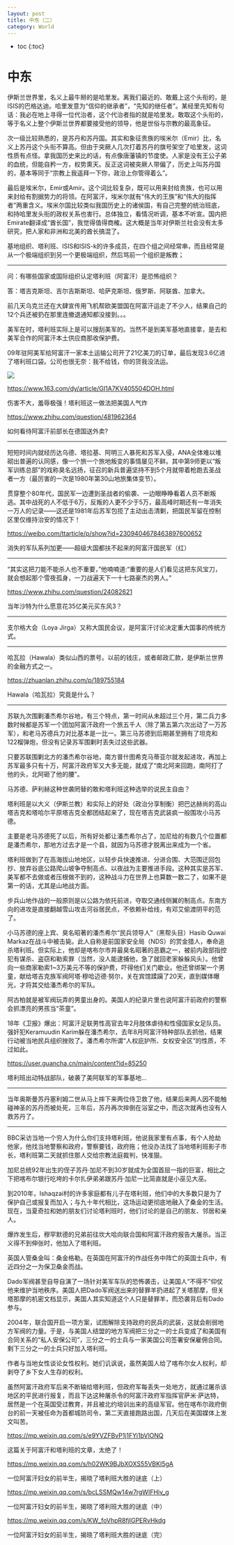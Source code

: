 ```yaml
---
layout: post
title: 中东（二）
category: World 
---
```


* toc
{:toc}

# 中东

伊斯兰世界里，名义上最牛掰的是哈里发。离我们最近的、敢戴上这个头衔的，是ISIS的巴格达迪。哈里发意为“信仰的继承者”，“先知的继任者”。某经里先知有句话：我必在地上寻得一位代治者，这个代治者指的就是哈里发。敢取这个头衔的，等于名义上整个伊斯兰世界都要接受他的领导，他是世俗与宗教的最高象征。

次一级比较熟悉的，是苏丹和苏丹国。其实和象征贵族的埃米尔（Emir）比，名义上苏丹这个头衔不算高。但由于突厥人几次打着苏丹的旗号架空了哈里发，这词性质有点怪。拿我国历史来比的话，有点像唐藩镇的节度使。人家是没有王公子弟的血统，但能自矜一方，权势熏天。反正这词被突厥人带偏了，历史上叫苏丹国的，基本等同于“宗教上我遥拜一下你，政治上你管得着么”。

最后是埃米尔，Emir或Amir。这个词比较复杂，既可以用来封给贵族，也可以用来封给有割据势力的将领。在阿富汗，埃米尔就有“伟大的王族”和“伟大的指挥者”两重含义。埃米尔国比较类似我国历史上的诸侯国，有自己完整的统治班底，和持哈里发头衔的政权关系也害行。总体独立，看情况听调，基本不听宣。国内把Emirate翻译成“酋长国”，我觉得值得商榷。这大概是当年对伊斯兰社会没有太多研究，把人家和非洲和北美的酋长搞混了。

基地组织、塔利班、ISIS和ISIS-k的许多成员，在四个组之间经常串，而且经常是从一个极端组织到另一个更极端组织，然后骂前一个组织是叛教；

---

问：有哪些国家或国际组织认定塔利班（阿富汗）是恐怖组织？

答：塔吉克斯坦、吉尔吉斯斯坦、哈萨克斯坦、俄罗斯、阿联酋、加拿大。

前几天乌克兰还在大肆宣传用飞机帮欧美盟国在阿富汗运走了不少人，结果自己的12个兵还被扔在那里连撤退通知都没接到。。。

美军在时，塔利班实际上是可以搜刮美军的。当然不是到美军基地直接拿，是去和美军合作的阿富汗本土供应商那收保护费。

09年驻阿美军给阿富汗一家本土运输公司开了21亿美刀的订单，最后发现3.6亿进了塔利班口袋。公司也很无奈：我不给钱，你的货我没法运。

![](/images/img4/Taliban.jpg)

https://www.163.com/dy/article/GI1A7KV405504DOH.html

伤害不大，羞辱极强！塔利班这一做法把美国人气炸

https://www.zhihu.com/question/481962364

如何看待阿富汗前部长在德国送外卖?

---

短短时间内就经历达乌德、塔拉基、阿明三人暴死和苏军入侵，ANA全体难以堆砌出普遍的认同感，像一个旅一个旅地叛变的事情屡见不鲜。其中第9师更以“叛军训练总部”的戏称臭名远扬，征召的新兵普遍坚持不到5个月就带着枪跑去圣战者一方（最厉害的一次是1980年第30山地旅集体变节）。

贯穿整个80年代，国民军一边遭到圣战者的偷袭、一边眼睁睁看着人员不断叛逃。其中战死的人不低于6万，反叛的人更不少于5万，最高峰时期还有一年消失一万人的记录——这还是1981年后苏军包揽了主动出击清剿，把国民军留在控制区里仅维持治安的情况下！

https://weibo.com/ttarticle/p/show?id=2309404678463897600652

消失的军队系列加更——超级大国都扶不起来的阿富汗国民军（红）

---

“其实这把刀能不能杀人也不重要，”他喃喃道:“重要的是人们看见这把东风宝刀，就会想起那个雪夜孤身，一刀战遍天下一十七路豪杰的男人。”

https://www.zhihu.com/question/24082621

当年沙特为什么愿意花35亿美元买东风3？

---

支尔格大会（Loya Jirga）又称大国民会议，是阿富汗讨论决定重大国事的传统方式。

---

哈瓦拉（Hawala）类似山西的票号。以前的钱庄，或者邮政汇款，是伊斯兰世界的金融方式之一。

https://zhuanlan.zhihu.com/p/189755184

Hawala（哈瓦拉）究竟是什么？

---

苏联九次围剿潘杰希尔谷地，有三个特点，第一时间从未超过三个月，第二兵力多数时候都是苏军一个团加阿富汗政府一个旅五千人（除了第五第六次出动了一万苏军），和老马苏德兵力对比基本是一比一。第三马苏德到后期甚至拥有了坦克和122榴弹炮，但没有记录苏军围剿时丢失过这些武器。

只要苏联围剿北方的潘杰希尔谷地，南方普什图希克马蒂亚尔就发起进攻，再加上苏军最多只有十万，阿富汗政府军又大多无能，就成了“南北阿来回跑，南阿打了他的头，北阿砸了他的腰”。

马苏德、萨利赫这种世袭罔替的敢和塔利班这种选举的说民主自由？

塔利班是以大义（伊斯兰教）和实际上的好处（政治分享制衡）把巴达赫尚的高山塔吉克和塔哈尔平原塔吉克全都团结起来了，现在塔吉克武装疯一般围攻小马苏德。

主要是老马苏德死了以后，所有好处都让潘杰希尔占了，加尼给的有数几个位置都是潘杰希尔，那地方过去才是一个县，就因为马苏德才脱离出来成为一个省。

塔利班做到了在高海拔山地地区，以轻步兵快速推进、分进合围、大范围迂回包抄、放弃谷底公路爬山坡争夺制高点、以夜战为主要推进手段。这种其实是苏军、美军都不去做或者压根做不到的，这种战斗力在世界上也算数一数二了，如果不是第一的话，尤其是山地战方面。

步兵山地作战的一般原则是以公路为依托前进，夺取交通线侧翼的制高点。东南方向的进攻是直接翻越雪山攻击河谷居民点，不依赖补给线，有邓艾偷渡阴平的范了。

小马苏德的座上宾、臭名昭著的潘杰希尔“民兵领导人”（黑帮头目）Hasib Quwai Markaz在战斗中被击毙。此人自称是前国家安全局（NDS）的赏金猎人，奉命追杀塔利班。但实际上，他却是喀布尔市井最臭名昭著的恶霸之一，被前内政部指控犯有谋杀、盗窃和勒索罪（当然，没人能逮捕他，急了就回老家躲躲风头）。他曾向一些商家勒索1~3万美元不等的保护费，吓得他们关门歇业。他还曾绑架一个男童，献给塔吉克族军阀阿塔·穆哈迈德·努尔，关在宾馆蹂躏了20天，直到媒体曝光，才将其交给潘杰希尔的军队。

阿古柏就是被军阀玩弄的男童出身的。美国人的纪录片里也说阿富汗前政府的警察会抓漂亮的男孩当“茶童”。

18年《卫报》爆出：阿富汗足联男性高官去年2月肢体虐待和性侵国家女足队员。强奸犯Keramuudin Karim躲在潘杰希尔，去年8月阿富汗特种部队去抓他，结果行动被当地民兵组织挫败了。潘杰希尔所谓“人权庇护所、女权安全区”的性质，不过如此。

https://user.guancha.cn/main/content?id=85250

塔利班出动特战部队，破袭了美阿联军的军事基地…

---

当年奥斯曼苏丹塞利姆二世从马上摔下来两位侍卫救了他，结果后来两人因不能触碰神圣的苏丹而被处死，三年后，苏丹再次摔倒在浴室之中，而这次就再也没有人救苏丹了。

---

BBC采访当地一个穷人为什么你们支持塔利班，他说我家里有点事，有个人抢劫他家，他找当地警察和政府，警察要钱，政府拖；他没办法找了当地塔利班影子市长，塔利班第二天就抓住那人交给宗教法庭裁判，快准狠。

加尼总统92年出生的侄子苏丹·加尼不到30岁就成为全国首屈一指的巨富，相比之下把喀布尔银行吃垮的卡尔扎伊弟弟跟苏丹·加尼一比简直就是小巫见大巫。

到2010年，Ishaqzai村的许多家庭都有儿子在塔利班，他们中的大多数只是为了保护自己或报复而加入；与九十年代相比，这场运动更彻底地融入了桑金的生活。现在，当夏奇拉和她的朋友们讨论塔利班时，他们讨论的是自己的朋友、邻居和亲人。

爆炸发生后，穆罕默德的兄弟前往坎大哈向联合国和阿富汗政府报告大屠杀。当正义得不到伸张时，他加入了塔利班。

英国人管桑金叫：桑金格勒。在英国在阿富汗的作战任务中阵亡的英国士兵中，有近四分之一为保卫桑金而战。

Dado军阀甚至自导自演了一场针对美军车队的恐怖袭击，让美国人“不得不”仰仗他来维护当地秩序。美国人把Dado军阀送出来的替罪羊扔进起了关塔那摩，但关塔那摩的机密文档显示，美国人其实知道这个人只是替罪羊，而恐袭背后有Dado参与。

2004年，联合国开启一项方案，试图解除支持政府的民兵的武装，这就会削弱地方军阀的力量。于是，与美国人结盟的地方军阀把三分之一的士兵变成了和美国有合同关系的“私人安保公司”，三分之一的士兵与一家美国公司签署安保雇佣合同。剩下三分之一的士兵只好加入塔利班。

作者与当地女性谈论女性权利。她们讥讽说，虽然美国人给了喀布尔女人权利，却剥夺了乡下女人生存的权利。

虽然阿富汗政府军后来不断输给塔利班，但政府军每丢失一处地方，就通过屠杀该地区的平民进行报复，而且下达这种屠杀令的阿富汗政府军指挥官萨米·萨达特，居然是一个在英国受过教育，并且被北约培训出来的高级军官。他在喀布尔政府倒台的前一天被任命为首都城防司令，第二天直接跑路出国，几天后在美国媒体上发文叫苦。

https://mp.weixin.qq.com/s/e9YVZFBvP1j1FYi1bVlONQ

这篇关于阿富汗和塔利班的文章，太绝了！

https://mp.weixin.qq.com/s/h02WK9BJbXOXS55VBKI5gA

一位阿富汗妇女的前半生，揭晓了塔利班大胜的谜底（上）

https://mp.weixin.qq.com/s/bcLSSMQw14w7rgWIFHiv_g

一位阿富汗妇女的前半生，揭晓了塔利班大胜的谜底（中）

https://mp.weixin.qq.com/s/KW_foVhpR8fjlGPERvHkdg

一位阿富汗妇女的前半生，揭晓了塔利班大胜的谜底（完）
